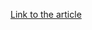 [Link to the article](https://www.welivesecurity.com/en/eset-research/bladedfeline-whispering-dark/)
